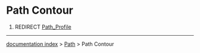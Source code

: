 # Path Contour
1.  REDIRECT [Path\_Profile](Path_Profile.md)

---
[documentation index](../README.md) > [Path](Path_Workbench.md) > Path Contour
